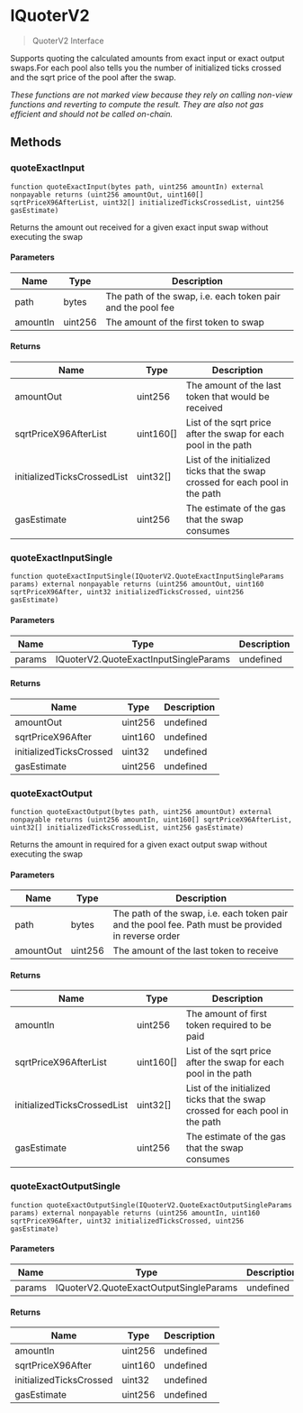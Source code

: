 # IQuoterV2



> QuoterV2 Interface

Supports quoting the calculated amounts from exact input or exact output swaps.For each pool also tells you the number of initialized ticks crossed and the sqrt price of the pool after the swap.

*These functions are not marked view because they rely on calling non-view functions and reverting to compute the result. They are also not gas efficient and should not be called on-chain.*

## Methods

### quoteExactInput

```solidity
function quoteExactInput(bytes path, uint256 amountIn) external nonpayable returns (uint256 amountOut, uint160[] sqrtPriceX96AfterList, uint32[] initializedTicksCrossedList, uint256 gasEstimate)
```

Returns the amount out received for a given exact input swap without executing the swap



#### Parameters

| Name | Type | Description |
|---|---|---|
| path | bytes | The path of the swap, i.e. each token pair and the pool fee |
| amountIn | uint256 | The amount of the first token to swap |

#### Returns

| Name | Type | Description |
|---|---|---|
| amountOut | uint256 | The amount of the last token that would be received |
| sqrtPriceX96AfterList | uint160[] | List of the sqrt price after the swap for each pool in the path |
| initializedTicksCrossedList | uint32[] | List of the initialized ticks that the swap crossed for each pool in the path |
| gasEstimate | uint256 | The estimate of the gas that the swap consumes |

### quoteExactInputSingle

```solidity
function quoteExactInputSingle(IQuoterV2.QuoteExactInputSingleParams params) external nonpayable returns (uint256 amountOut, uint160 sqrtPriceX96After, uint32 initializedTicksCrossed, uint256 gasEstimate)
```





#### Parameters

| Name | Type | Description |
|---|---|---|
| params | IQuoterV2.QuoteExactInputSingleParams | undefined |

#### Returns

| Name | Type | Description |
|---|---|---|
| amountOut | uint256 | undefined |
| sqrtPriceX96After | uint160 | undefined |
| initializedTicksCrossed | uint32 | undefined |
| gasEstimate | uint256 | undefined |

### quoteExactOutput

```solidity
function quoteExactOutput(bytes path, uint256 amountOut) external nonpayable returns (uint256 amountIn, uint160[] sqrtPriceX96AfterList, uint32[] initializedTicksCrossedList, uint256 gasEstimate)
```

Returns the amount in required for a given exact output swap without executing the swap



#### Parameters

| Name | Type | Description |
|---|---|---|
| path | bytes | The path of the swap, i.e. each token pair and the pool fee. Path must be provided in reverse order |
| amountOut | uint256 | The amount of the last token to receive |

#### Returns

| Name | Type | Description |
|---|---|---|
| amountIn | uint256 | The amount of first token required to be paid |
| sqrtPriceX96AfterList | uint160[] | List of the sqrt price after the swap for each pool in the path |
| initializedTicksCrossedList | uint32[] | List of the initialized ticks that the swap crossed for each pool in the path |
| gasEstimate | uint256 | The estimate of the gas that the swap consumes |

### quoteExactOutputSingle

```solidity
function quoteExactOutputSingle(IQuoterV2.QuoteExactOutputSingleParams params) external nonpayable returns (uint256 amountIn, uint160 sqrtPriceX96After, uint32 initializedTicksCrossed, uint256 gasEstimate)
```





#### Parameters

| Name | Type | Description |
|---|---|---|
| params | IQuoterV2.QuoteExactOutputSingleParams | undefined |

#### Returns

| Name | Type | Description |
|---|---|---|
| amountIn | uint256 | undefined |
| sqrtPriceX96After | uint160 | undefined |
| initializedTicksCrossed | uint32 | undefined |
| gasEstimate | uint256 | undefined |




